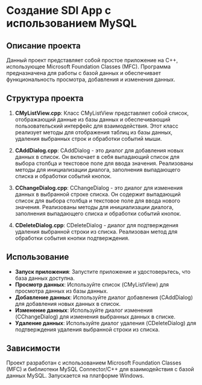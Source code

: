 # Создание SDI App с использованием MySQL

## Описание проекта

Данный проект представляет собой простое приложение на C++, использующее Microsoft Foundation Classes (MFC). Программа предназначена для работы с базой данных и обеспечивает функциональность просмотра, добавления и изменения данных.

## Структура проекта

1. **CMyListView.cpp**: Класс CMyListView представляет собой список, отображающий данные из базы данных и обеспечивающий пользовательский интерфейс для взаимодействия. Этот класс реализует методы для отображения таблиц из базы данных, удаления выбранных строк и обработки событий мыши.

2. **CAddDialog.cpp**: CAddDialog - это диалог для добавления новых данных в список. Он включает в себя выпадающий список для выбора столбца и текстовое поле для ввода значения. Реализованы методы для инициализации диалога, заполнения выпадающего списка и обработки событий кнопок.

3. **CChangeDialog.cpp**: CChangeDialog - это диалог для изменения данных в выбранной строке списка. Он содержит выпадающий список для выбора столбца и текстовое поле для ввода нового значения. Реализованы методы для инициализации диалога, заполнения выпадающего списка и обработки событий кнопок.

4. **CDeleteDialog.cpp**: CDeleteDialog - диалог для подтверждения удаления выбранной строки из списка. Реализован метод для обработки события кнопки подтверждения.


## Использование

- **Запуск приложения**: Запустите приложение и удостоверьтесь, что база данных доступна.
- **Просмотр данных**: Используйте список (CMyListView) для просмотра данных из базы данных.
- **Добавление данных**: Используйте диалог добавления (CAddDialog) для добавления новых данных в список.
- **Изменение данных**: Используйте диалог изменения (CChangeDialog) для изменения выбранных данных в списке.
- **Удаление данных**: Используйте диалог удаления (CDeleteDialog) для подтверждения удаления выбранной строки из списка.

## Зависимости

Проект разработан с использованием Microsoft Foundation Classes (MFC) и библиотеки MySQL Connector/C++ для взаимодействия с базой данных MySQL. Запускается на платформе Windows.

